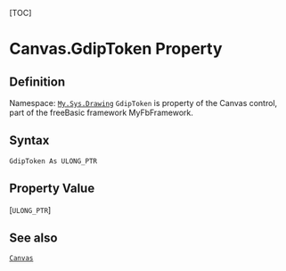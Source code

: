 [TOC]
# Canvas.GdipToken Property

## Definition
Namespace: [`My.Sys.Drawing`](My.Sys.Drawing.md)
`GdipToken` is property of the Canvas control, part of the freeBasic framework MyFbFramework.
## Syntax
```freeBasic
GdipToken As ULONG_PTR
```
## Property Value
[`ULONG_PTR`]
## See also
[`Canvas`](Canvas.md)
